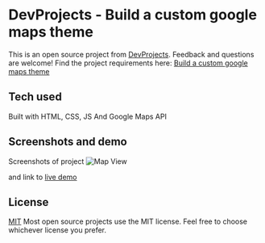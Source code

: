 # DevProjects - Build a custom google maps theme

This is an open source project from [DevProjects](http://www.codementor.io/projects). Feedback and questions are welcome!
Find the project requirements here: [Build a custom google maps theme](https://www.codementor.io/projects/web/build-a-custom-google-maps-theme-bf8levr6eg)

## Tech used

Built with HTML, CSS, JS And Google Maps API

## Screenshots and demo

Screenshots of project
![Map View]()

and
link to [live demo]()

## License

[MIT](https://choosealicense.com/licenses/mit/)
Most open source projects use the MIT license. Feel free to choose whichever license you prefer.
